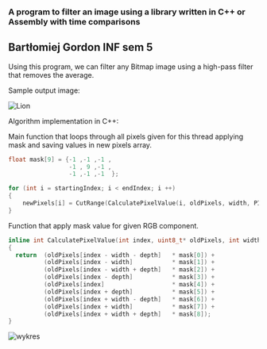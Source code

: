 ### A program to filter an image using a library written in C++ or Assembly with time comparisons
## Bartłomiej Gordon INF sem 5

Using this program, we can filter any Bitmap image using a high-pass filter that removes the average.

Sample output image:

![Lion](https://user-images.githubusercontent.com/69083596/218283011-ad3b0cc3-9e92-4fe3-a340-8aa070178aed.png)

Algorithm implementation in C++:

Main function that loops through all pixels given for this thread applying mask and saving values in new pixels array.
```cpp
float mask[9] = {-1 ,-1 ,-1 ,
                 -1 , 9 ,-1 ,
                 -1 ,-1 ,-1  };

for (int i = startingIndex; i < endIndex; i ++)
{
    newPixels[i] = CutRange(CalculatePixelValue(i, oldPixels, width, PIXEL_STRIDE, mask));
}
```

Function that apply mask value for given RGB component.
```cpp
inline int CalculatePixelValue(int index, uint8_t* oldPixels, int width, int depth, float* mask)
{
  return  (oldPixels[index - width - depth]   * mask[0]) +
          (oldPixels[index - width]           * mask[1]) +
          (oldPixels[index - width + depth]   * mask[2]) +
          (oldPixels[index - depth]           * mask[3]) +
          (oldPixels[index]                   * mask[4]) +
          (oldPixels[index + depth]           * mask[5]) +
          (oldPixels[index + width - depth]   * mask[6]) +
          (oldPixels[index + width]           * mask[7]) +
          (oldPixels[index + width + depth]   * mask[8]);
}
```

![wykres](https://user-images.githubusercontent.com/69083596/218283013-534c58a6-caf1-48a5-9d45-abea25cb8601.png)
